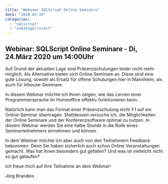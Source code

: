 ```yaml
---
title: "Webinar SQLScript Online Seminare"
date: "2020-03-19"
categories: 
  - "sqlscript"
  - "unkategorisiert"
---
```


## Webinar: SQLScript Online Seminare - Di, 24.März 2020 um 14:00Uhr

Auf Grund der aktuellen Lage sind Präsenzschulungen leider nicht mehr möglich. Als Alternative bieten sich Online Seminare an. Diese sind eine gute Lösung, sowohl als Ersatz für offene Schulungen hier in Mannheim, als auch für Inhouse-Seminare.

In diesem Webinar möchte ich Ihnen zeigen, wie das Lernen einer Programmiersprache im Homeoffice effektiv funktionieren kann. 

Natürlich kann man das Format einer Präsenzschulung nicht 1:1 auf ein Online-Seminar übertragen. Stattdessen versuche ich, die Möglichkeiten der Online Seminare und der Konferenzsoftware optimal zu nutzen. In diesem Webinar werden Sie eine halbe Stunde in die Rolle eines Seminarteilnehmers einnehmen und können

In dem Webinar möchte ich aber auch von den Teilnehmern Feedback bekommen. Denn Sie haben sicherlich auch schon Online Veranstaltungen gemacht. Was hat Ihnen besonders gut gefallen? Und was ist vielleicht nicht so gut gelaufen? 

Ich freue mich auf Ihre Teilnahme an dem Webinar!

Jörg Brandeis

